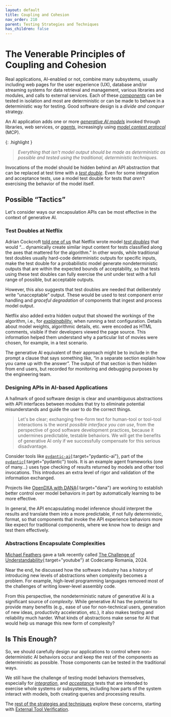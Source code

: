```yaml
---
layout: default
title: Coupling and Cohesion
nav_order: 210
parent: Testing Strategies and Techniques
has_children: false
---
```


# The Venerable Principles of Coupling and Cohesion

Real applications, AI-enabled or not, combine many subsystems, usually including web pages for the user experience (UX), database and/or streaming systems for data retrieval and management, various libraries and modules, and calls to external services. Each of these [_components_]({{site.glossaryurl}}/#component) can be tested in isolation and most are deterministic or can be made to behave in a deterministic way for testing. Good software design is a _divide and conquer_ strategy. 

An AI application adds one or more [_generative AI models_]({{site.glossaryurl}}/#generative-ai-model) invoked through libraries, web services, or [_agents_]({{site.glossaryurl}}/#agent), increasingly using [_model context protocol_]({{site.glossaryurl}}/#model-context-protocol) (MCP). 

{: .highlight }
> _Everything that isn't model output should be made as deterministic as possible and tested using the traditional, deterministic techniques._ 

Invocations of the model should be hidden behind an API abstraction that can be replaced at test time with a [_test double_]({{site.glossaryurl}}/#test-double). Even for some integration and acceptance tests, use a model test double for tests that _aren't_ exercising the behavior of the model itself.

## Possible &ldquo;Tactics&rdquo;

Let's consider ways our encapsulation APIs can be most effective in the context of generative AI.

### Test Doubles at Netflix

Adrian Cockcroft [told one of us]({{site.baseurl}}/testing-problems/#is-this-really-a-new-problem) that Netflix wrote model [_test doubles_]({{site.glossaryurl}}/#test-double) that would &ldquo;... dynamically create similar input content for tests classified along the axes that mattered for the algorithm.&rdquo; In other words, while traditional test doubles usually hard-code deterministic outputs for specific inputs, make the test double for a probabilistic model generate nondeterministic outputs that are within the expected bounds of acceptability, so that tests using these test doubles can fully exercise the _unit_ under test with a full range of possible, but acceptable outputs.

However, this also suggests that test doubles are needed that deliberately write &ldquo;unacceptable&rdquo; output. These would be used to test component error handling and _graceful degradation_ of components that ingest and process model output.

Netflix also added extra hidden output that showed the workings of the algorithm, i.e., for [_explainability_]({{site.glossaryurl}}/#explainability), when running a test configuration. Details about model weights, algorithmic details, etc. were encoded as HTML comments, visible if their developers viewed the page source. This information helped them understand why a particular list of movies were chosen, for example, in a test scenario.

The generative AI equivalent of their approach might be to include in the prompt a clause that says something like, &ldquo;in a separate section explain how you came up with the answer&rdquo;. The output of that section is then hidden from end users, but recorded for monitoring and debugging purposes by the engineering team.

### Designing APIs in AI-based Applications

A hallmark of good software design is clear and unambiguous abstractions with API interfaces between modules that try to eliminate potential misunderstands and guide the user to do the correct things. 

> Let's be clear; exchanging free-form text for human-tool or tool-tool interactions is the _worst possible interface you can use_, from the perspective of good software development practices, because it undermines predictable, testable behaviors. We will get the benefits of generative AI only if we successfully compensate for this serious disadvantage.

Consider tools like [`pydantic-ai`](https://github.com/pydantic/pydantic-ai/){:target="pydantic-ai"}, part of the [`pydantic`](https://ai.pydantic.dev){:target="pydantic"} tools. It is an example agent frameworks (one of many...) uses type checking of results returned by models and other tool invocations. This introduces an extra level of rigor and validation of the information exchanged.

Projects like [OpenDXA with DANA](https://the-ai-alliance.github.io/#ai-powered-programming-language-for-agents){:target="dana"} are working to establish better control over model behaviors in part by automatically learning to be more effective.

In general, the API encapsulating model inference should interpret the results and translate them into a more predictable, if not fully deterministic, format, so that components that invoke the API experience behaviors more like expect for traditional components, where we know how to design and test them effectively.

### Abstractions Encapsulate Complexities

[Michael Feathers]({{site.baseurl}}/references/#michael-feathers) gave a talk recently called [The Challenge of Understandability](https://www.youtube.com/watch?v=sGgkl_RnkvQ){:target="youtube"} at Codecamp Romania, 2024.  

Near the end, he discussed how the software industry has a history of introducing new levels of abstractions when complexity becomes a problem. For example, high-level programming languages removed most of the challenges of writing lower-level assembly code.

From this perspective, the nondeterministic nature of generative AI is a significant source of _complexity_. While generative AI has the potential to provide many benefits (e.g., ease of use for non-technical users, generation of new ideas, productivity acceleration, etc.), it also makes testing and reliability much harder. What kinds of abstractions make sense for AI that would help us manage this new form of complexity?

## Is This Enough?

So, we should carefully design our applications to control where non-deterministic AI behaviors occur and keep the rest of the components as deterministic as possible. Those components can be tested in the traditional ways.

We still have the challenge of testing model behaviors themselves, especially for [_integration_]({{site.glossaryurl}}/#integration-test), and [_acceptance_]({{site.glossaryurl}}/#acceptance-test) tests that are intended to exercise whole systems or subsystems, including how parts of the system interact with models, both creating queries and processing results. 

The [rest of the strategies and techniques]({{site.baseurl}}/testing-strategies/testing-strategies/) explore these concerns, starting with [External Tool Verification]({{site.baseurl}}/testing-strategies/external-verification/).

